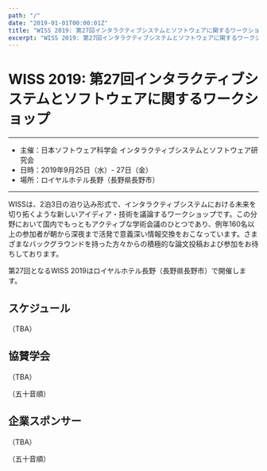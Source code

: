 ```yaml
---
path: "/"
date: "2019-01-01T00:00:01Z"
title: "WISS 2019: 第27回インタラクティブシステムとソフトウェアに関するワークショップ"
excerpt: "WISS 2019: 第27回インタラクティブシステムとソフトウェアに関するワークショップ"
---
```


# WISS 2019: 第27回インタラクティブシステムとソフトウェアに関するワークショップ

----

- 主催：日本ソフトウェア科学会 インタラクティブシステムとソフトウェア研究会
- 日時：2019年9月25日（水）- 27日（金）
- 場所：ロイヤルホテル長野（長野県長野市）

---

WISSは、2泊3日の泊り込み形式で、インタラクティブシステムにおける未来を切り拓くような新しいアイディア・技術を議論するワークショップです。この分野において国内でもっともアクティブな学術会議のひとつであり、例年160名以上の参加者が朝から深夜まで活発で意義深い情報交換をおこなっています。さまざまなバックグラウンドを持った方々からの積極的な論文投稿および参加をお待ちしております。

第27回となるWISS 2019はロイヤルホテル長野（長野県長野市）で開催します。

## スケジュール

（TBA）

## 協賛学会

（TBA）

（五十音順）

## 企業スポンサー

（TBA）

（五十音順）
